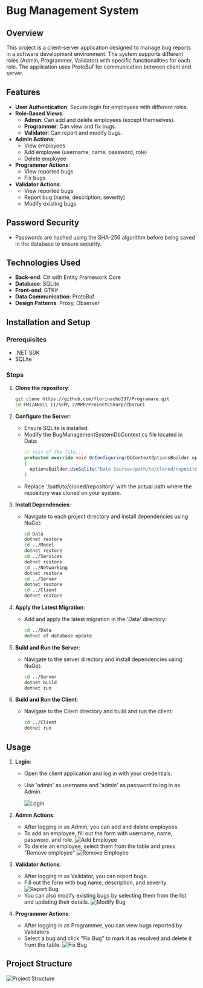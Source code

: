 # Bug Management System

## Overview
This project is a client-server application designed to manage bug reports in a software development environment. The system supports different roles (Admin, Programmer, Validator) with specific functionalities for each role. The application uses ProtoBuf for communication between client and server.

## Features
- **User Authentication**: Secure login for employees with different roles.
- **Role-Based Views**:
  - **Admin**: Can add and delete employees (except themselves).
  - **Programmer**: Can view and fix bugs.
  - **Validator**: Can report and modify bugs.
- **Admin Actions**:
  - View employees
  - Add employee (username, name, password, role)
  - Delete employee
- **Programmer Actions**:
  - View reported bugs
  - Fix bugs
- **Validator Actions**:
  - View reported bugs
  - Report bug (name, description, severity)
  - Modify existing bugs
 
## Password Security
- Passwords are hashed using the SHA-256 algorithm before being saved in the database to ensure security.

## Technologies Used
- **Back-end**: C# with Entity Framework Core
- **Database**: SQLite
- **Front-end**: GTK#
- **Data Communication**: ProtoBuf
- **Design Patterns**: Proxy, Observer

## Installation and Setup

### Prerequisites
- .NET SDK
- SQLite

### Steps
1. **Clone the repository**:
    ```bash
    git clone https://github.com/florinacho337/Programare.git
    cd FMI/ANUL\ II/SEM\ 2/MPP/ProiectCSharp/Zboruri
    ```

2. **Configure the Server**:
   - Ensure SQLite is installed.
   - Modify the BugManagementSystemDbContext.cs file located in Data:
     ```c#
     // rest of the file...
     protected override void OnConfiguring(DbContextOptionsBuilder optionsBuilder)
     {
       optionsBuilder.UseSqlite("Data Source=/path/to/cloned/repository/FMI/ANUL II/SEM 2/ISS/BugManagementSystem/Data/bugManagementSystem.db");
     }
     ```
    - Replace '/path/to/cloned/repository' with the actual path where the repository was cloned on your system.

3. **Install Dependencies**:
    - Navigate to each project directory and install dependencies using NuGet:
      ```bash
      cd Data
      dotnet restore
      cd ../Model
      dotnet restore
      cd ../Services
      dotnet restore
      cd ../Networking
      dotnet restore
      cd ../Server
      dotnet restore
      cd ../Client
      dotnet restore
      ```
    

4. **Apply the Latest Migration**:
   - Add and apply the latest migration in the 'Data' directory:
     ```bash
     cd ../Data
     dotnet ef database update
     ```

5. **Build and Run the Server**:
   - Navigate to the server directory and install dependencies using NuGet:
     ```bash
     cd ../Server
     dotnet build
     dotnet run
     ```

6. **Build and Run the Client**:
   - Navigate to the Client directory and build and run the client:
     ```bash
     cd ../Client
     dotnet run
     ```

## Usage
1. **Login**:
   - Open the client application and log in with your credentials.
   - Use 'admin' as username and 'admin' as password to log in as Admin.
     
      ![Login](./images/login.png)

2. **Admin Actions**:
   - After logging in as Admin, you can add and delete employees.
   - To add an employee, fill out the form with username, name, password, and role.
![Add Employee](./images/addEmployee.png)
   - To delete an employee, select them from the table and press "Remove employee"
![Remove Employee](./images/removeEmployee.png)
   

3. **Validator Actions**:
   - After logging in as Validator, you can report bugs.
   - Fill out the form with bug name, description, and severity.
![Report Bug](./images/reportBug.png)
   - You can also modify existing bugs by selecting them from the list and updating their details.
![Modify Bug](./images/modifyBug.png)

4. **Programmer Actions**:
   - After logging in as Programmer, you can view bugs reported by Validators
   - Select a bug and click "Fix Bug" to mark it as resolved and delete it from the table.
![Fix Bug](./images/fixBug.png)

## Project Structure

![Project Structure](./images/projectStructure.png)
